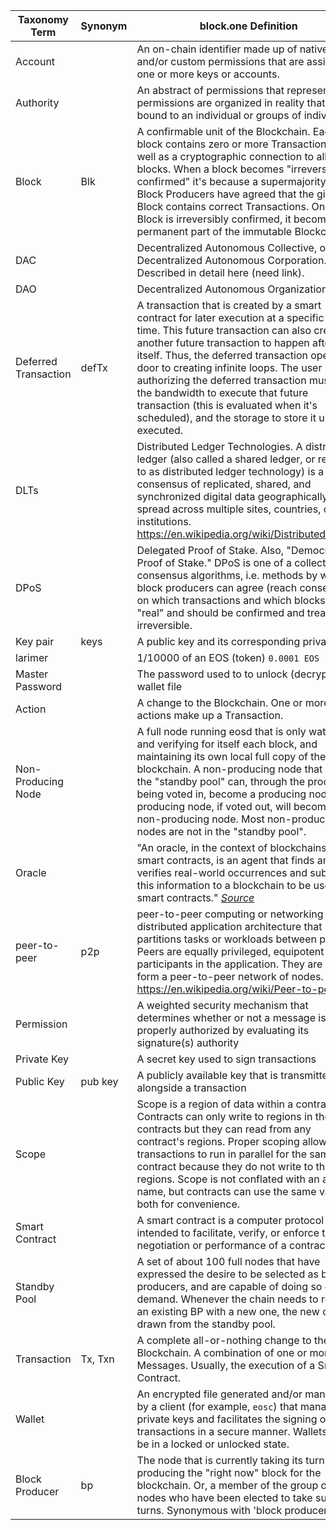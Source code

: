 | Taxonomy Term   | Synonym        | block.one Definition |
|-----------------|----------------|----------------------|
| Account	      | 			   | An on-chain identifier made up of native and/or custom permissions that are assigned one or more keys or accounts. |
| Authority		  |          	   | An abstract of permissions that represent how permissions are organized in reality that are bound to an individual or groups of individuals |
| Block           | Blk            | A confirmable unit of the Blockchain. Each block contains zero or more Transactions, as well as a cryptographic connection to all prior blocks. When a block becomes "irreversibly confirmed" it's because a supermajority of Block Producers have agreed that the given Block contains correct Transactions. Once a Block is irreversibly confirmed, it becomes a permanent part of the immutable Blockchain. |
| DAC             |                | Decentralized Autonomous Collective, or Decentralized Autonomous Corporation. Described in detail here (need link). |
| DAO             |                | Decentralized Autonomous Organization. |
| Deferred Transaction | defTx | A transaction that is created by a smart contract for later execution at a specific future time. This future transaction can also create another future transaction to happen after itself. Thus, the deferred transaction opens the door to creating infinite loops. The user authorizing the deferred transaction must have the bandwidth to execute that future transaction (this is evaluated when it's scheduled), and the storage to store it until executed. |
| DLTs            |                | Distributed Ledger Technologies. A distributed ledger (also called a shared ledger, or referred to as distributed ledger technology) is a consensus of replicated, shared, and synchronized digital data geographically spread across multiple sites, countries, or institutions. https://en.wikipedia.org/wiki/Distributed_ledger |
| DPoS            |                | Delegated Proof of Stake. Also, "Democracy as Proof of Stake." DPoS is one of a collection of consensus algorithms, i.e. methods by which block producers can agree (reach consensus) on which transactions and which blocks are "real" and should be confirmed and treated as irreversible. |
| Key pair		  | keys		   | A public key and its corresponding private key |
| larimer         |                | 1/10000 of an EOS (token) `0.0001 EOS` |
| Master Password | 			   | The password used to to unlock (decrypt) a wallet file |
| Action         |            | A change to the Blockchain. One or more actions make up a Transaction. |   
| Non-Producing Node | | A full node running eosd that is only watching and verifying for itself each block, and maintaining its own local full copy of the blockchain. A non-producing node that is in the "standby pool" can, through the process of being voted in, become a producing node. A producing node, if voted out, will become a non-producing node. Most non-producing nodes are not in the "standby pool". | 
| Oracle          |                | "An oracle, in the context of blockchains and smart contracts, is an agent that finds and verifies real-world occurrences and submits this information to a blockchain to be used by smart contracts." *[Source](https://blockchainhub.net/blockchain-oracles/)* |
| peer-to-peer | p2p | 	peer-to-peer computing or networking is a distributed application architecture that partitions tasks or workloads between peers. Peers are equally privileged, equipotent participants in the application. They are said to form a peer-to-peer network of nodes. https://en.wikipedia.org/wiki/Peer-to-peer | 
| Permission      |				   | A weighted security mechanism that determines whether or not a message is properly authorized by evaluating its signature(s) authority |
| Private Key	  |    			   | A secret key used to sign transactions | 
| Public Key	  | pub key		   | A publicly available key that is transmitted alongside a transaction |
| Scope | | Scope is a region of data within a contract. Contracts can only write to regions in their own contracts but they can read from any contract's regions. Proper scoping allows transactions to run in parallel for the same contract because they do not write to the same regions. Scope is not conflated with an account name, but contracts can use the same value for both for convenience. |
| Smart Contract  |                | A smart contract is a computer protocol intended to facilitate, verify, or enforce the negotiation or performance of a contract. |
| Standby Pool | | A set of about 100 full nodes that have expressed the desire to be selected as block producers, and are capable of doing so on demand. Whenever the chain needs to replace an existing BP with a new one, the new one is drawn from the standby pool. |
| Transaction     | Tx, Txn        | A complete all-or-nothing change to the Blockchain. A combination of one or more Messages. Usually, the execution of a Smart Contract.
| Wallet		  |  			   | An encrypted file generated and/or managed by a client (for example, `eosc`) that manages private keys and facilitates the signing of transactions in a secure manner. Wallets may be in a locked or unlocked state. |
| Block Producer         | bp | The node that is currently taking its turn producing the "right now" block for the blockchain. Or, a member of the group of nodes who have been elected to take such turns. Synonymous with 'block producer' |                                
